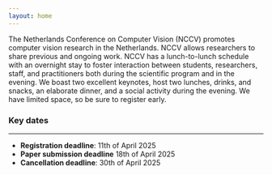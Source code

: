 ```yaml
---
layout: home
---
```

The Netherlands Conference on Computer Vision (NCCV) promotes computer vision research in the Netherlands. NCCV allows researchers to share previous and ongoing work. NCCV has a lunch-to-lunch schedule with an overnight stay to foster interaction between students, researchers, staff, and practitioners both during the scientific program and in the evening. We boast two excellent keynotes, host two lunches, drinks, and snacks, an elaborate dinner, and a social activity during the evening. We have limited space, so be sure to register early.

### Key dates
-----------
* **Registration deadline**: 11th of April 2025
* **Paper submission deadline** 18th of April 2025
* **Cancellation deadline**: 30th of April 2025